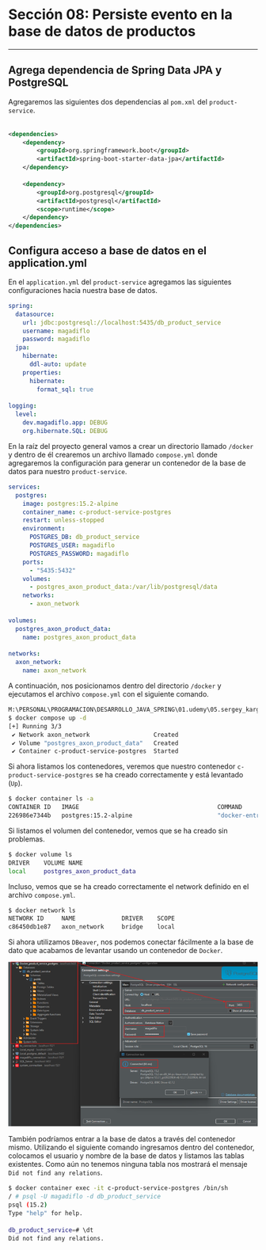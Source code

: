 # Sección 08: Persiste evento en la base de datos de productos

---

## Agrega dependencia de Spring Data JPA y PostgreSQL

Agregaremos las siguientes dos dependencias al `pom.xml` del `product-service`.

````xml

<dependencies>
    <dependency>
        <groupId>org.springframework.boot</groupId>
        <artifactId>spring-boot-starter-data-jpa</artifactId>
    </dependency>

    <dependency>
        <groupId>org.postgresql</groupId>
        <artifactId>postgresql</artifactId>
        <scope>runtime</scope>
    </dependency>
</dependencies>
````

## Configura acceso a base de datos en el application.yml

En el `application.yml` del `product-service` agregamos las siguientes configuraciones hacia nuestra base de datos.

````yml
spring:
  datasource:
    url: jdbc:postgresql://localhost:5435/db_product_service
    username: magadiflo
    password: magadiflo
  jpa:
    hibernate:
      ddl-auto: update
    properties:
      hibernate:
        format_sql: true

logging:
  level:
    dev.magadiflo.app: DEBUG
    org.hibernate.SQL: DEBUG
````

En la raíz del proyecto general vamos a crear un directorio llamado `/docker` y dentro de él crearemos un archivo
llamado `compose.yml` donde agregaremos la configuración para generar un contenedor de la base de datos para nuestro
`product-service`.

````yml
services:
  postgres:
    image: postgres:15.2-alpine
    container_name: c-product-service-postgres
    restart: unless-stopped
    environment:
      POSTGRES_DB: db_product_service
      POSTGRES_USER: magadiflo
      POSTGRES_PASSWORD: magadiflo
    ports:
      - "5435:5432"
    volumes:
      - postgres_axon_product_data:/var/lib/postgresql/data
    networks:
      - axon_network

volumes:
  postgres_axon_product_data:
    name: postgres_axon_product_data

networks:
  axon_network:
    name: axon_network
````

A continuación, nos posicionamos dentro del directorio `/docker` y ejecutamos el archivo `compose.yml` con el siguiente
comando.

````bash
M:\PERSONAL\PROGRAMACION\DESARROLLO_JAVA_SPRING\01.udemy\05.sergey_kargopolov\event-driven-cqrs-saga-axon-microservices\docker (main -> origin)
$ docker compose up -d                                                                                                                         
[+] Running 3/3                                                                                                                                
 ✔ Network axon_network                  Created                                                                                               
 ✔ Volume "postgres_axon_product_data"   Created                                                                                               
 ✔ Container c-product-service-postgres  Started                                                                                                                                                                                             
````

Si ahora listamos los contenedores, veremos que nuestro contenedor `c-product-service-postgres` se ha creado
correctamente y está levantado (`Up`).

````bash
$ docker container ls -a
CONTAINER ID   IMAGE                                       COMMAND                  CREATED          STATUS                      PORTS                    NAMES
226986e7344b   postgres:15.2-alpine                        "docker-entrypoint.s…"   34 seconds ago   Up 33 seconds               0.0.0.0:5435->5432/tcp   c-product-service-postgres
````

Si listamos el volumen del contenedor, vemos que se ha creado sin problemas.

````bash
$ docker volume ls
DRIVER    VOLUME NAME
local     postgres_axon_product_data
````

Incluso, vemos que se ha creado correctamente el network definido en el archivo `compose.yml`.

````bash
$ docker network ls
NETWORK ID     NAME             DRIVER    SCOPE
c86450db1e87   axon_network     bridge    local
````

Si ahora utilizamos `DBeaver`, nos podemos conectar fácilmente a la base de dato que acabamos de levantar usando un
contenedor de `Docker`.

![01.png](assets/section-08/01.png)

También podríamos entrar a la base de datos a través del contenedor mismo. Utilizando el siguiente comando ingresamos
dentro del contenedor, colocamos el usuario y nombre de la base de datos y listamos las tablas existentes. Como aún
no tenemos ninguna tabla nos mostrará el mensaje `Did not find any relations`.

````bash
$ docker container exec -it c-product-service-postgres /bin/sh
/ # psql -U magadiflo -d db_product_service
psql (15.2)
Type "help" for help.

db_product_service=# \dt
Did not find any relations.
````
